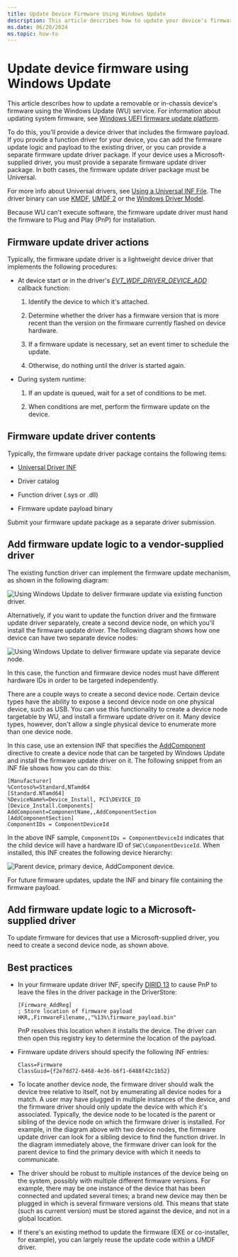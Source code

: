 ```yaml
---
title: Update Device Firmware Using Windows Update
description: This article describes how to update your device's firmware using the Windows Update (WU) service.
ms.date: 06/20/2024
ms.topic: how-to
---
```


# Update device firmware using Windows Update

This article describes how to update a removable or in-chassis device's firmware using the Windows Update (WU) service.  For information about updating system firmware, see [Windows UEFI firmware update platform](../bringup/windows-uefi-firmware-update-platform.md).

To do this, you'll provide a device driver that includes the firmware payload.  If you provide a function driver for your device, you can add the firmware update logic and payload to the existing driver, or you can provide a separate firmware update driver package.  If your device uses a Microsoft-supplied driver, you must provide a separate firmware update driver package.  In both cases, the firmware update driver package must be Universal.

For more info about Universal drivers, see [Using a Universal INF File](../install/using-a-universal-inf-file.md).  The driver binary can use [KMDF](../wdf/index.md), [UMDF 2](../wdf/getting-started-with-umdf-version-2.md) or the [Windows Driver Model](../kernel/writing-wdm-drivers.md).

Because WU can't execute software, the firmware update driver must hand the firmware to Plug and Play (PnP) for installation.

## Firmware update driver actions

Typically, the firmware update driver is a lightweight device driver that implements the following procedures:

- At device start or in the driver's [*EVT_WDF_DRIVER_DEVICE_ADD*](/windows-hardware/drivers/ddi/wdfdriver/nc-wdfdriver-evt_wdf_driver_device_add) callback function:

    1. Identify the device to which it's attached.

    1. Determine whether the driver has a firmware version that is more recent than the version on the firmware currently flashed on device hardware.

    1. If a firmware update is necessary, set an event timer to schedule the update.

    1. Otherwise, do nothing until the driver is started again.

- During system runtime:

    1. If an update is queued, wait for a set of conditions to be met.

    1. When conditions are met, perform the firmware update on the device.

## Firmware update driver contents

Typically, the firmware update driver package contains the following items:

- [Universal Driver INF](using-a-universal-inf-file.md)

- Driver catalog

- Function driver (.sys or .dll)

- Firmware update payload binary

Submit your firmware update package as a separate driver submission.

## Add firmware update logic to a vendor-supplied driver

The existing function driver can implement the firmware update mechanism, as shown in the following diagram:

![Using Windows Update to deliver firmware update via existing function driver.](images/single-devnode.png)

Alternatively, if you want to update the function driver and the firmware update driver separately, create a second device node, on which you'll install the firmware update driver.  The following diagram shows how one device can have two separate device nodes:

![Using Windows Update to deliver firmware update via separate device node.](images/two-devnodes.png)

In this case, the function and firmware device nodes must have different hardware IDs in order to be targeted independently.

There are a couple ways to create a second device node.  Certain device types have the ability to expose a second device node on one physical device, such as USB.  You can use this functionality to create a device node targetable by WU, and install a firmware update driver on it.  Many device types, however, don't allow a single physical device to enumerate more than one device node.

In this case, use an extension INF that specifies the [AddComponent](../install/inf-addcomponent-directive.md) directive to create a device node that can be targeted by Windows Update and install the firmware update driver on it.  The following snippet from an INF file shows how you can do this:

```inf
[Manufacturer]
%Contoso%=Standard,NTamd64
[Standard.NTamd64]
%DeviceName%=Device_Install, PCI\DEVICE_ID
[Device_Install.Components]
AddComponent=ComponentName,,AddComponentSection
[AddComponentSection]
ComponentIDs = ComponentDeviceId
```

In the above INF sample, `ComponentIDs = ComponentDeviceId` indicates that the child device will have a hardware ID of `SWC\ComponentDeviceId`.  When installed, this INF creates the following device hierarchy:

![Parent device, primary device, AddComponent device.](images/component-device-hierarchy.png)

For future firmware updates, update the INF and binary file containing the firmware payload.

## Add firmware update logic to a Microsoft-supplied driver

To update firmware for devices that use a Microsoft-supplied driver, you need to create a second device node, as shown above.

## Best practices

- In your firmware update driver INF, specify [DIRID 13](using-dirids.md) to cause PnP to leave the files in the driver package in the DriverStore:

    ```inf
    [Firmware_AddReg]
    ; Store location of firmware payload
    HKR,,FirmwareFilename,,"%13%\firmware_payload.bin"
    ```

    PnP resolves this location when it installs the device.  The driver can then open this registry key to determine the location of the payload.

- Firmware update drivers should specify the following INF entries:

    ```inf
    Class=Firmware
    ClassGuid={f2e7dd72-6468-4e36-b6f1-6488f42c1b52}
    ```

- To locate another device node, the firmware driver should walk the device tree relative to itself, not by enumerating all device nodes for a match.  A user may have plugged in multiple instances of the device, and the firmware driver should only update the device with which it's associated.  Typically, the device node to be located is the parent or sibling of the device node on which the firmware driver is installed. For example, in the diagram above with two device nodes, the firmware update driver can look for a sibling device to find the function driver.  In the diagram immediately above, the firmware driver can look for the parent device to find the primary device with which it needs to communicate.

- The driver should be robust to multiple instances of the device being on the system, possibly with multiple different firmware versions.  For example, there may be one instance of the device that has been connected and updated several times; a brand new device may then be plugged in which is several firmware versions old.  This means that state (such as current version) must be stored against the device, and not in a global location.

- If there's an existing method to update the firmware (EXE or co-installer, for example), you can largely reuse the update code within a UMDF driver.
